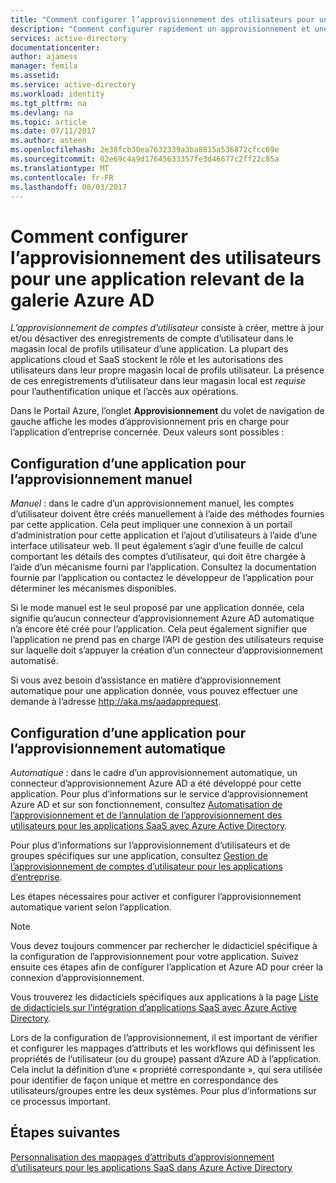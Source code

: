 ```yaml
---
title: "Comment configurer l’approvisionnement des utilisateurs pour une application relevant de la galerie Azure AD | Microsoft Docs"
description: "Comment configurer rapidement un approvisionnement et une annulation d’approvisionnement complets des comptes d’utilisateur pour des applications déjà répertoriées dans la galerie d’applications Azure AD"
services: active-directory
documentationcenter: 
author: ajamess
manager: femila
ms.assetid: 
ms.service: active-directory
ms.workload: identity
ms.tgt_pltfrm: na
ms.devlang: na
ms.topic: article
ms.date: 07/11/2017
ms.author: asteen
ms.openlocfilehash: 2e38fcb30ea7632339a3ba8815a536872cfcc69e
ms.sourcegitcommit: 02e69c4a9d17645633357fe3d46677c2ff22c85a
ms.translationtype: MT
ms.contentlocale: fr-FR
ms.lasthandoff: 08/03/2017
---
```

# <a name="how-to-configure-user-provisioning-to-an-azure-ad-gallery-application"></a>Comment configurer l’approvisionnement des utilisateurs pour une application relevant de la galerie Azure AD

*L’approvisionnement de comptes d’utilisateur* consiste à créer, mettre à jour et/ou désactiver des enregistrements de compte d’utilisateur dans le magasin local de profils utilisateur d’une application. La plupart des applications cloud et SaaS stockent le rôle et les autorisations des utilisateurs dans leur propre magasin local de profils utilisateur. La présence de ces enregistrements d’utilisateur dans leur magasin local est *requise* pour l’authentification unique et l’accès aux opérations.

Dans le Portail Azure, l’onglet **Approvisionnement** du volet de navigation de gauche affiche les modes d’approvisionnement pris en charge pour l’application d’entreprise concernée. Deux valeurs sont possibles :

## <a name="configuring-an-application-for-manual-provisioning"></a>Configuration d’une application pour l’approvisionnement manuel

*Manuel* : dans le cadre d’un approvisionnement manuel, les comptes d’utilisateur doivent être créés manuellement à l’aide des méthodes fournies par cette application. Cela peut impliquer une connexion à un portail d’administration pour cette application et l’ajout d’utilisateurs à l’aide d’une interface utilisateur web. Il peut également s’agir d’une feuille de calcul comportant les détails des comptes d’utilisateur, qui doit être chargée à l’aide d’un mécanisme fourni par l’application. Consultez la documentation fournie par l’application ou contactez le développeur de l’application pour déterminer les mécanismes disponibles.

Si le mode manuel est le seul proposé par une application donnée, cela signifie qu’aucun connecteur d’approvisionnement Azure AD automatique n’a encore été créé pour l’application. Cela peut également signifier que l’application ne prend pas en charge l’API de gestion des utilisateurs requise sur laquelle doit s’appuyer la création d’un connecteur d’approvisionnement automatisé.

Si vous avez besoin d’assistance en matière d’approvisionnement automatique pour une application donnée, vous pouvez effectuer une demande à l’adresse <http://aka.ms/aadapprequest>.

## <a name="configuring-an-application-for-automatic-provisioning"></a>Configuration d’une application pour l’approvisionnement automatique

*Automatique* : dans le cadre d’un approvisionnement automatique, un connecteur d’approvisionnement Azure AD a été développé pour cette application. Pour plus d’informations sur le service d’approvisionnement Azure AD et sur son fonctionnement, consultez [Automatisation de l’approvisionnement et de l’annulation de l’approvisionnement des utilisateurs pour les applications SaaS avec Azure Active Directory](https://docs.microsoft.com/azure/active-directory/active-directory-saas-app-provisioning).

Pour plus d’informations sur l’approvisionnement d’utilisateurs et de groupes spécifiques sur une application, consultez [Gestion de l’approvisionnement de comptes d’utilisateur pour les applications d’entreprise](https://docs.microsoft.com/azure/active-directory/active-directory-enterprise-apps-manage-provisioning).

Les étapes nécessaires pour activer et configurer l’approvisionnement automatique varient selon l’application.

>[!NOTE]
>Vous devez toujours commencer par rechercher le didacticiel spécifique à la configuration de l’approvisionnement pour votre application. Suivez ensuite ces étapes afin de configurer l’application et Azure AD pour créer la connexion d’approvisionnement. 
>
>

Vous trouverez les didacticiels spécifiques aux applications à la page [Liste de didacticiels sur l’intégration d’applications SaaS avec Azure Active Directory](https://docs.microsoft.com/azure/active-directory/active-directory-saas-tutorial-list).

Lors de la configuration de l’approvisionnement, il est important de vérifier et configurer les mappages d’attributs et les workflows qui définissent les propriétés de l’utilisateur (ou du groupe) passant d’Azure AD à l’application. Cela inclut la définition d’une « propriété correspondante », qui sera utilisée pour identifier de façon unique et mettre en correspondance des utilisateurs/groupes entre les deux systèmes. Pour plus d’informations sur ce processus important.

## <a name="next-steps"></a>Étapes suivantes
[Personnalisation des mappages d’attributs d’approvisionnement d’utilisateurs pour les applications SaaS dans Azure Active Directory](https://docs.microsoft.com/azure/active-directory/active-directory-saas-customizing-attribute-mappings)

